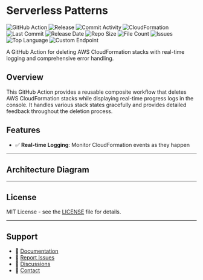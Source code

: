 # Serverless Patterns

![GitHub Action](https://img.shields.io/badge/GitHub-Action-blue?logo=github)&nbsp;![Release](https://github.com/subhamay-bhattacharyya/0603-serverless-cft/actions/workflows/release.yaml/badge.svg)&nbsp;![Commit Activity](https://img.shields.io/github/commit-activity/t/subhamay-bhattacharyya/0603-serverless-cft)&nbsp;![CloudFormation](https://img.shields.io/badge/AWS-CloudFormation-orange?logo=amazonaws)&nbsp;![Last Commit](https://img.shields.io/github/last-commit/subhamay-bhattacharyya/0603-serverless-cft)&nbsp;![Release Date](https://img.shields.io/github/release-date/subhamay-bhattacharyya/0603-serverless-cft)&nbsp;![Repo Size](https://img.shields.io/github/repo-size/subhamay-bhattacharyya/0603-serverless-cft)&nbsp;![File Count](https://img.shields.io/github/directory-file-count/subhamay-bhattacharyya/0603-serverless-cft)&nbsp;![Issues](https://img.shields.io/github/issues/subhamay-bhattacharyya/0603-serverless-cft)&nbsp;![Top Language](https://img.shields.io/github/languages/top/subhamay-bhattacharyya/0603-serverless-cft)&nbsp;![Custom Endpoint](https://img.shields.io/endpoint?url=https://gist.githubusercontent.com/bsubhamay/cbba273b885f349cc351761a02019562/raw/0603-serverless-cft.json?)


A GitHub Action for deleting AWS CloudFormation stacks with real-time logging and comprehensive error handling.

## Overview

This GitHub Action provides a reusable composite workflow that deletes AWS CloudFormation stacks while displaying real-time progress logs in the console. It handles various stack states gracefully and provides detailed feedback throughout the deletion process.

## Features

- ✅ **Real-time Logging**: Monitor CloudFormation events as they happen

---

## Architecture Diagram


---

## License

MIT License - see the [LICENSE](LICENSE) file for details.

---

## Support

- 📖 [Documentation](https://github.com/subhamay-bhattacharyya/0603-serverless-cft/wiki)
- 🐛 [Report Issues](https://github.com/subhamay-bhattacharyya/0603-serverless-cft/issues)
- 💬 [Discussions](https://github.com/subhamay-bhattacharyya/0603-serverless-cft/discussions)
- 📧 [Contact](mailto:support@subhamay.aws@gmail.com)